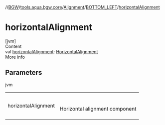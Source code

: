 //[BGW](../../../../index.md)/[tools.aqua.bgw.core](../../index.md)/[Alignment](../index.md)/[BOTTOM_LEFT](index.md)/[horizontalAlignment](horizontal-alignment.md)



# horizontalAlignment  
[jvm]  
Content  
val [horizontalAlignment](horizontal-alignment.md): [HorizontalAlignment](../../-horizontal-alignment/index.md)  
More info  


## Parameters  
  
jvm  
  
| | |
|---|---|
| <a name="tools.aqua.bgw.core/Alignment.BOTTOM_LEFT/horizontalAlignment/#/PointingToDeclaration/"></a>horizontalAlignment| <a name="tools.aqua.bgw.core/Alignment.BOTTOM_LEFT/horizontalAlignment/#/PointingToDeclaration/"></a><br><br>Horizontal alignment component<br><br>|
  
  



